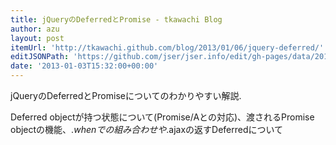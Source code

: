 ```yaml
---
title: jQueryのDeferredとPromise - tkawachi Blog
author: azu
layout: post
itemUrl: 'http://tkawachi.github.com/blog/2013/01/06/jquery-deferred/'
editJSONPath: 'https://github.com/jser/jser.info/edit/gh-pages/data/2013/01/index.json'
date: '2013-01-03T15:32:00+00:00'
---
```

jQueryのDeferredとPromiseについてのわかりやすい解説.

Deferred objectが持つ状態について(Promise/Aとの対応)、渡されるPromise objectの機能、$.whenでの組み合わせや$.ajaxの返すDeferredについて
